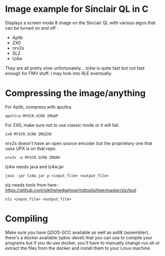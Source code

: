 Image example for Sinclair QL in C
==================================

Displays a screen mode 8 image on the Sinclair QL with 
various algos that can be turned on and off :
- Aplib
- ZX0
- nrv2s
- SLZ
- lz4w

They are all pretty slow unfortunately...
lz4w is quite fast but not fast enough for FMV stuff.
I may look into RLE eventually.

# Compressing the image/anything

For Aplib, compress with apultra.
```
apultra MYSCR.SCR8 IMGAP
```

For ZX0, make sure not to use classic mode or it will fail.
```
zx0 MYSCR.SCR8 IMGZX0
```

nrv2s doesn't have an open source encoder but the proprietary one that
uses UPX is on that repo.
```
nrv2x -e MYSCR.SCR8 IMGNV
```

lz4w needs java and lz4w.jar
```
java -jar lz4w.jar p <input_file> <output_file>
```

slz needs tools from here : https://github.com/sikthehedgehog/mdtools/tree/master/slz/tool
```
slz <input_file> <output_file>
```

# Compiling

Make sure you have QDOS-GCC available as well as as68 (assembler),
there's a docker available (qdos-devel) that you can use to compile your programs 
but if you do use docker, you'll have to manually change run.sh or
extract the files from the docker and install them to your Linux machine.
